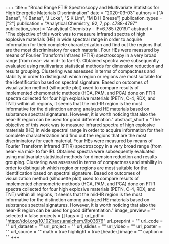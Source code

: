 +++
title = "Broad Range FTIR Spectroscopy and Multivariate Statistics for High Energetic Materials Discrimination"
date = "2020-03-03"
authors = ["A Banas", "K Banas", "J Loke", "S K Lim", "M B H Breese"]
publication_types = ["2"]
publication = "Analytical Chemistry, 92, 7, pp. 4788-4797"
publication_short = "Analytical Chemistry - IF=6.785 (2019)"
abstract = "The objective of this work was to measure infrared spectra of high explosive materials (HE) in wide spectral range in order to acquire information for their complete characterization and find out the regions that are the most discriminatory for each material. Four HEs were measured by means of Fourier Transform Infrared (FTIR) spectroscopy in a very broad range (from near- via mid- to far-IR). Obtained spectra were subsequently evaluated using multivariate statistical methods for dimension reduction and results grouping. Clustering was assessed in terms of compactness and stability in order to distinguish which region or regions are most suitable for the identification based on spectral signature. Based on outcomes of visualization method (silhouette plot) used to compare results of implemented chemometric methods (HCA, PAM, and PCA) done on FTIR spectra collected for four high explosive materials (PETN, C-4, RDX, and TNT) within all regions, it seems that the mid-IR region is the most informative for the distinction among analyzed HE materials based on substance spectral signatures. However, it is worth noticing that also the near-IR region can be used for good differentiation."
abstract_short = "The objective of this work was to measure infrared spectra of high explosive materials (HE) in wide spectral range in order to acquire information for their complete characterization and find out the regions that are the most discriminatory for each material. Four HEs were measured by means of Fourier Transform Infrared (FTIR) spectroscopy in a very broad range (from near- via mid- to far-IR). Obtained spectra were subsequently evaluated using multivariate statistical methods for dimension reduction and results grouping. Clustering was assessed in terms of compactness and stability in order to distinguish which region or regions are most suitable for the identification based on spectral signature. Based on outcomes of visualization method (silhouette plot) used to compare results of implemented chemometric methods (HCA, PAM, and PCA) done on FTIR spectra collected for four high explosive materials (PETN, C-4, RDX, and TNT) within all regions, it seems that the mid-IR region is the most informative for the distinction among analyzed HE materials based on substance spectral signatures. However, it is worth noticing that also the near-IR region can be used for good differentiation."
image_preview = ""
selected = false
projects = []
tags = []
url_pdf = "https://doi.org/10.1021/acs.analchem.9b03676"
url_preprint = ""
url_code = ""
url_dataset = ""
url_project = ""
url_slides = ""
url_video = ""
url_poster = ""
url_source = ""
math = true
highlight = true
[header]
image = ""
caption = ""
+++



